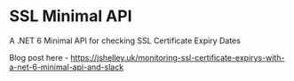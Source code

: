 ﻿# SSL Minimal API

A .NET 6 Minimal API for checking SSL Certificate Expiry Dates

Blog post here - https://jshelley.uk/monitoring-ssl-certificate-expirys-with-a-net-6-minimal-api-and-slack